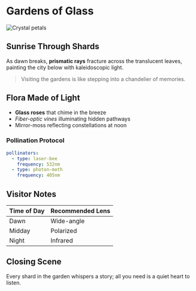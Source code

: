 # Gardens of Glass

![Crystal petals](https://placekitten.com/300/200)

## Sunrise Through Shards

As dawn breaks, **prismatic rays** fracture across the translucent leaves, painting the city below with kaleidoscopic light.

> Visiting the gardens is like stepping into a chandelier of memories.

## Flora Made of Light

- **Glass roses** that chime in the breeze
- _Fiber-optic vines_ illuminating hidden pathways
- Mirror-moss reflecting constellations at noon

### Pollination Protocol

```yaml
pollinators:
  - type: laser-bee
    frequency: 532nm
  - type: photon-moth
    frequency: 405nm
```

## Visitor Notes

| Time of Day | Recommended Lens |
|-------------|------------------|
| Dawn        | Wide-angle       |
| Midday      | Polarized        |
| Night       | Infrared         |

## Closing Scene

Every shard in the garden whispers a story; all you need is a quiet heart to listen.

